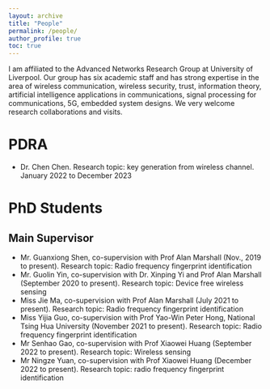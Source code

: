 ```yaml
---
layout: archive
title: "People"
permalink: /people/
author_profile: true
toc: true
---
```


I am affiliated to the Advanced Networks Research Group at University of Liverpool. Our group has six academic staff and has strong expertise in the area of wireless communication, wireless security, trust, information theory, artificial intelligence applications in communications, signal processing for communications, 5G, embedded system designs. We very welcome research collaborations and visits.

# PDRA
* Dr. Chen Chen. Research topic: key generation from wireless channel. January 2022 to December 2023

# PhD Students
## Main Supervisor
* Mr. Guanxiong Shen, co-supervision with Prof Alan Marshall (Nov., 2019 to present). Research topic: Radio frequency fingerprint identification
* Mr. Guolin Yin, co-supervision with Dr. Xinping Yi and Prof Alan Marshall (September 2020 to present). Research topic: Device free wireless sensing
* Miss Jie Ma, co-supervision with Prof Alan Marshall (July 2021 to present). Research topic: Radio frequency fingerprint identification
* Miss Yijia Guo, co-supervision with Prof Yao-Win Peter Hong, National Tsing Hua University (November 2021 to present). Research topic: Radio frequency fingerprint identification
* Mr Senhao Gao, co-supervision with Prof Xiaowei Huang (September 2022 to present). Research topic: Wireless sensing
* Mr Ningze Yuan, co-supervision with Prof Xiaowei Huang (December 2022 to present). Research topic: radio frequency fingerprint identification
